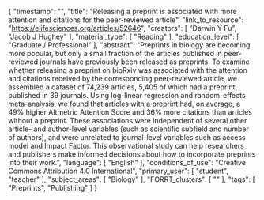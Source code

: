 {
    "timestamp": "",
    "title": "Releasing a preprint is associated with more attention and citations for the peer-reviewed article",
    "link_to_resource": "https://elifesciences.org/articles/52646",
    "creators": [
        "Darwin Y Fu",
        "Jacob J Hughey"
    ],
    "material_type": [
        "Reading"
    ],
    "education_level": [
        "Graduate / Professional"
    ],
    "abstract": "Preprints in biology are becoming more popular, but only a small fraction of the articles published in peer-reviewed journals have previously been released as preprints. To examine whether releasing a preprint on bioRxiv was associated with the attention and citations received by the corresponding peer-reviewed article, we assembled a dataset of 74,239 articles, 5,405 of which had a preprint, published in 39 journals. Using log-linear regression and random-effects meta-analysis, we found that articles with a preprint had, on average, a 49% higher Altmetric Attention Score and 36% more citations than articles without a preprint. These associations were independent of several other article- and author-level variables (such as scientific subfield and number of authors), and were unrelated to journal-level variables such as access model and Impact Factor. This observational study can help researchers and publishers make informed decisions about how to incorporate preprints into their work.",
    "language": [
        "English"
    ],
    "conditions_of_use": "Creative Commons Attribution 4.0 International",
    "primary_user": [
        "student",
        "teacher"
    ],
    "subject_areas": [
        "Biology"
    ],
    "FORRT_clusters": [
        ""
    ],
    "tags": [
        "Preprints",
        "Publishing"
    ]
}